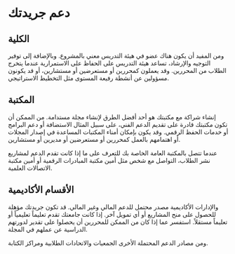 # دعم جريدتك

## الكلية

ومن المفيد أن يكون هناك عضو في هيئة التدريس معني بالمشروع. وبالإضافة إلى توفير التوجيه والإرشاد، تساعد هيئة التدريس على الحفاظ على الاستمرارية عندما يتخرج الطلاب من المحررين. وقد يعملون كمحررين أو مستعرضين أو مستشارين، أو قد يكونون مسؤولين عن أنشطة رفيعة المستوى مثل التخطيط الاستراتيجي.

## المكتبة

إنشاء شراكة مع مكتبتك هو أحد أفضل الطرق لإنشاء مجلة مستدامة. من الممكن أن تكون مكتبتك قادرة على تقديم الدعم الفني، على سبيل المثال الاستضافة أو دعم البرامج أو خدمات الحفظ الرقمي. وقد يكون بإمكان أمناء المكتبات المساعدة في إصدار المجلات أو اهتمامهم بالعمل كمحررين أو مستعرضين أو مديرين أو مستشارين.

عندما تتصل بالمكتبة العامة الخاصة بك للتعرف على ما إذا كانت تقدم الدعم لمشاريع نشر الطلاب، التواصل مع شخص مثل أمين مكتبة المبادرات الرقمية أو أمين مكتبة الاتصالات العلمية.

## الأقسام الأكاديمية

والإدارات الأكاديمية مصدر محتمل للدعم المالي وغير المالي. قد تكون جريدتك مؤهلة للحصول على منح المشاريع أو أي تمويل آخر. إذا كانت جامعتك تقدم تعليماً تعليمياً أو تعليماً مستقلاً. استفسر عما إذا كان من الممكن للمحررين أن يحصلوا على تقدير لدورتهم الدراسية عن عملهم في المجلة.

ومن مصادر الدعم المحتملة الأخرى الجمعيات والاتحادات الطلابية ومراكز الكتابة.
